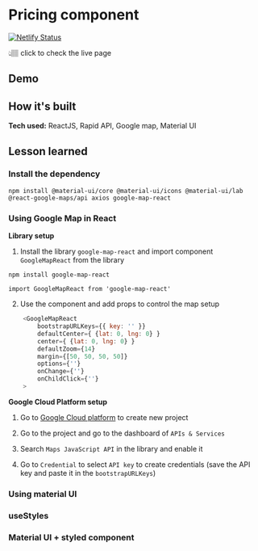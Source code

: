 # Pricing component

[![Netlify Status](https://api.netlify.com/api/v1/badges/8dd3688a-8f84-4c53-8702-a2cd7fcbe574/deploy-status)]()

👆🏽 click to check the live page


## Demo


## How it's built
**Tech used:** ReactJS, Rapid API, Google map, Material UI

## Lesson learned

### Install the dependency

```
npm install @material-ui/core @material-ui/icons @material-ui/lab @react-google-maps/api axios google-map-react
```

### Using Google Map in React

**Library setup**

1. Install the library `google-map-react` and import component `GoogleMapReact` from the library 

```
npm install google-map-react
```

```
import GoogleMapReact from 'google-map-react'
```

2. Use the component and add props to control the map setup

```js
    <GoogleMapReact 
        bootstrapURLKeys={{ key: '' }}
        defaultCenter={ {lat: 0, lng: 0} }
        center={ {lat: 0, lng: 0} }
        defaultZoom={14}
        margin={[50, 50, 50, 50]}
        options={''}
        onChange={''}
        onChildClick={''}
    >
```


**Google Cloud Platform setup**

1. Go to [Google Cloud platform](https://console.cloud.google.com/projectcreate) to create new project 

2. Go to the project and go to the dashboard of `APIs & Services`

3. Search `Maps JavaScript API` in the library and enable it

4. Go to `Credential` to select `API key` to create credentials (save the API key and paste it in the `bootstrapURLKeys`)

### Using material UI


### useStyles

### Material UI + styled component



